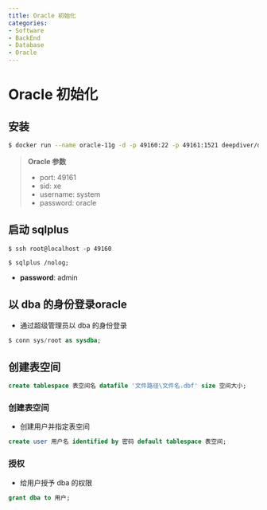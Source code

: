 ```yaml
---
title: Oracle 初始化
categories:
- Software
- BackEnd
- Database
- Oracle
---
```

# Oracle 初始化

## 安装

```bash
$ docker run --name oracle-11g -d -p 49160:22 -p 49161:1521 deepdiver/docker-oracle-xe-11g
```

> **Oracle 参数**
>
> - port: 49161
> - sid: xe
> - username: system
> - password: oracle

## 启动 sqlplus

```
$ ssh root@localhost -p 49160

$ sqlplus /nolog;
```

- **password**: admin

## 以 dba 的身份登录oracle

- 通过超级管理员以 dba 的身份登录

```sql
$ conn sys/root as sysdba;
```

## 创建表空间

```sql
create tablespace 表空间名 datafile '文件路径\文件名.dbf' size 空间大小;
```

### 创建表空间

- 创建用户并指定表空间

```sql
create user 用户名 identified by 密码 default tablespace 表空间;
```

### 授权

- 给用户授予 dba 的权限

```sql
grant dba to 用户;
```


